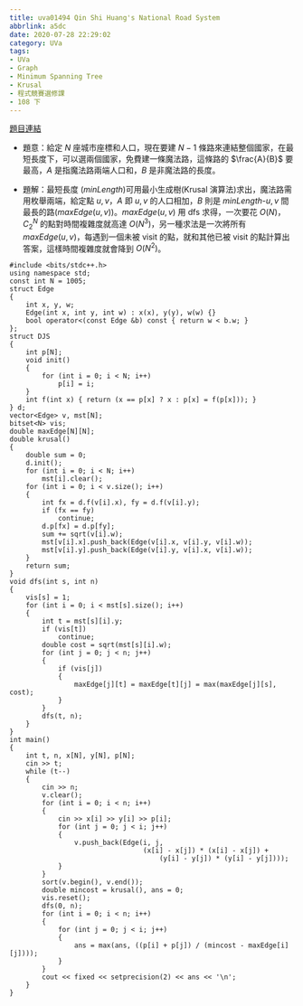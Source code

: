 ```yaml
---
title: uva01494 Qin Shi Huang's National Road System
abbrlink: a5dc
date: 2020-07-28 22:29:02
category: UVa
tags:
- UVa
- Graph
- Minimum Spanning Tree
- Krusal
- 程式競賽選修課
- 108 下
---
```

[題目連結](https://onlinejudge.org/index.php?option=com_onlinejudge&Itemid=8&page=show_problem&problem=4240)
* 題意：給定 $N$ 座城市座標和人口，現在要建 $N-1$ 條路來連結整個國家，在最短長度下，可以選兩個國家，免費建一條魔法路，這條路的 $\frac{A}{B}$ 要最高，$A$ 是指魔法路兩端人口和，$B$ 是非魔法路的長度。
<!-- more -->
* 題解：最短長度 ($minLength$)可用最小生成樹(Krusal 演算法)求出，魔法路需用枚舉兩端，給定點 $u,v$，$A$ 即 $u,v$ 的人口相加，$B$ 則是 $minLength$-$u,v$ 間最長的路($maxEdge(u,v)$)。$maxEdge(u,v)$ 用 dfs 求得，一次要花 $O(N)$，$C^N_2$ 的點對時間複雜度就高達 $O(N^3)$，另一種求法是一次將所有 $maxEdge(u,v)$，每遇到一個未被 visit 的點，就和其他已被 visit 的點計算出答案，這樣時間複雜度就會降到 $O(N^2)$。
```cpp=
#include <bits/stdc++.h>
using namespace std;
const int N = 1005;
struct Edge
{
    int x, y, w;
    Edge(int x, int y, int w) : x(x), y(y), w(w) {}
    bool operator<(const Edge &b) const { return w < b.w; }
};
struct DJS
{
    int p[N];
    void init()
    {
        for (int i = 0; i < N; i++)
            p[i] = i;
    }
    int f(int x) { return (x == p[x] ? x : p[x] = f(p[x])); }
} d;
vector<Edge> v, mst[N];
bitset<N> vis;
double maxEdge[N][N];
double krusal()
{
    double sum = 0;
    d.init();
    for (int i = 0; i < N; i++)
        mst[i].clear();
    for (int i = 0; i < v.size(); i++)
    {
        int fx = d.f(v[i].x), fy = d.f(v[i].y);
        if (fx == fy)
            continue;
        d.p[fx] = d.p[fy];
        sum += sqrt(v[i].w);
        mst[v[i].x].push_back(Edge(v[i].x, v[i].y, v[i].w));
        mst[v[i].y].push_back(Edge(v[i].y, v[i].x, v[i].w));
    }
    return sum;
}
void dfs(int s, int n)
{
    vis[s] = 1;
    for (int i = 0; i < mst[s].size(); i++)
    {
        int t = mst[s][i].y;
        if (vis[t])
            continue;
        double cost = sqrt(mst[s][i].w);
        for (int j = 0; j < n; j++)
        {
            if (vis[j])
            {
                maxEdge[j][t] = maxEdge[t][j] = max(maxEdge[j][s], cost);
            }
        }
        dfs(t, n);
    }
}
int main()
{
    int t, n, x[N], y[N], p[N];
    cin >> t;
    while (t--)
    {
        cin >> n;
        v.clear();
        for (int i = 0; i < n; i++)
        {
            cin >> x[i] >> y[i] >> p[i];
            for (int j = 0; j < i; j++)
            {
                v.push_back(Edge(i, j,
                                 (x[i] - x[j]) * (x[i] - x[j]) +
                                     (y[i] - y[j]) * (y[i] - y[j])));
            }
        }
        sort(v.begin(), v.end());
        double mincost = krusal(), ans = 0;
        vis.reset();
        dfs(0, n);
        for (int i = 0; i < n; i++)
        {
            for (int j = 0; j < i; j++)
            {
                ans = max(ans, ((p[i] + p[j]) / (mincost - maxEdge[i][j])));
            }
        }
        cout << fixed << setprecision(2) << ans << '\n';
    }
}
```
